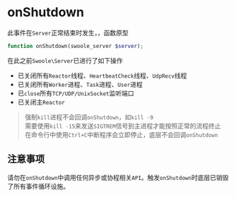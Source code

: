 # onShutdown

此事件在`Server`正常结束时发生，，函数原型
```php
function onShutdown(swoole_server $server);
```
在此之前`Swoole\Server`已进行了如下操作

* 已关闭所有`Reactor`线程、`HeartbeatCheck`线程、`UdpRecv`线程
* 已关闭所有`Worker`进程、`Task`进程、`User`进程
* 已`close`所有`TCP/UDP/UnixSocket`监听端口
* 已关闭主`Reactor`

> 强制`kill`进程不会回调`onShutdown`，如`kill -9`  
> 需要使用`kill -15`来发送`SIGTREM`信号到主进程才能按照正常的流程终止  
> 在命令行中使用`Ctrl+C`中断程序会立即停止，底层不会回调`onShutdown`

注意事项
----
请勿在`onShutdown`中调用任何异步或协程相关`API`。触发`onShutdown`时底层已销毁了所有事件循环设施。
